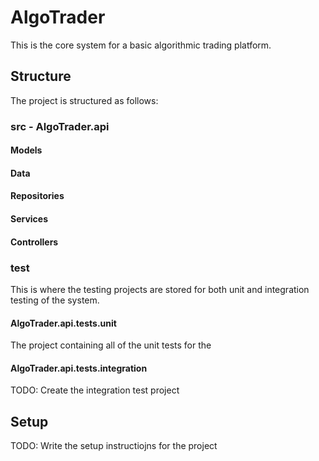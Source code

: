 # AlgoTrader

This is the core system for a basic algorithmic trading platform.

## Structure

The project is structured as follows:

### src - AlgoTrader.api

#### Models

#### Data

#### Repositories

#### Services

#### Controllers


### test

This is where the testing projects are stored for both unit and integration testing of the system.

#### AlgoTrader.api.tests.unit

The project containing all of the unit tests for the 

#### AlgoTrader.api.tests.integration

TODO: Create the integration test project



## Setup

TODO: Write the setup instructiojns for the project